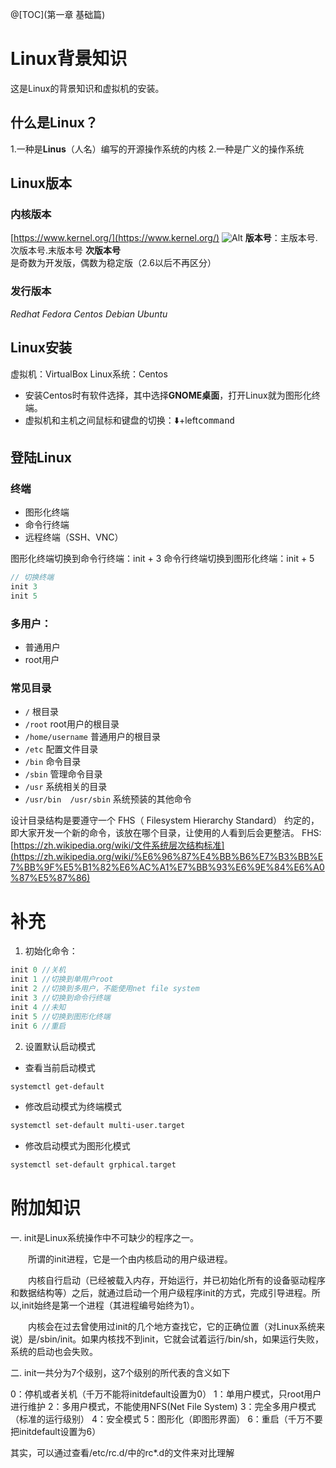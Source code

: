 ﻿@[TOC](第一章 基础篇)
# Linux背景知识
这是Linux的背景知识和虚拟机的安装。
## 什么是Linux？
1.一种是**Linus**（人名）编写的开源操作系统的内核
2.一种是广义的操作系统
## Linux版本
### 内核版本
[https://www.kernel.org/](https://www.kernel.org/)
![Alt](https://img-blog.csdnimg.cn/0125a48db5f04b5da018af3e3f16e01e.png)
**版本号**：主版本号.次版本号.末版本号
**次版本号**是奇数为开发版，偶数为稳定版（2.6以后不再区分）
### 发行版本
*Redhat  Fedora  Centos  Debian  Ubuntu*
## Linux安装
虚拟机：VirtualBox
Linux系统：Centos

 - 安装Centos时有<kbd>软件选择</kbd>，其中选择**GNOME桌面**，打开Linux就为图形化终端。
 - 虚拟机和主机之间鼠标和键盘的切换：⬇️+left<kbd>command</kbd>
## 登陆Linux
### 终端
 - 图形化终端
 - 命令行终端
 - 远程终端（SSH、VNC）
 
图形化终端切换到命令行终端：init + 3
命令行终端切换到图形化终端：init + 5
```javascript
// 切换终端
init 3
init 5
```
### 多用户：
 - 普通用户
 - root用户
### 常见目录
 - `/` 根目录
 - `/root` root用户的根目录
 - `/home/username` 普通用户的根目录
 - `/etc` 配置文件目录
 - `/bin` 命令目录
 - `/sbin` 管理命令目录
 - `/usr` 系统相关的目录
 - `/usr/bin  /usr/sbin` 系统预装的其他命令
 
设计目录结构是要遵守一个  FHS（ Filesystem Hierarchy Standard） 约定的，即大家开发一个新的命令，该放在哪个目录，让使用的人看到后会更整洁。
 FHS: [https://zh.wikipedia.org/wiki/文件系统层次结构标准](https://zh.wikipedia.org/wiki/%E6%96%87%E4%BB%B6%E7%B3%BB%E7%BB%9F%E5%B1%82%E6%AC%A1%E7%BB%93%E6%9E%84%E6%A0%87%E5%87%86)
# 补充
1. 初始化命令：
```javascript
init 0 //关机
init 1 //切换到单用户root
init 2 //切换到多用户，不能使用net file system
init 3 //切换到命令行终端
init 4 //未知
init 5 //切换到图形化终端
init 6 //重启
```
2. 设置默认启动模式
- 查看当前启动模式

```bash
systemctl get-default
```

- 修改启动模式为终端模式

```bash
systemctl set-default multi-user.target
```

- 修改启动模式为图形化模式

```bash
systemctl set-default grphical.target
```

# 附加知识
一. init是Linux系统操作中不可缺少的程序之一。

　　所谓的init进程，它是一个由内核启动的用户级进程。

　　内核自行启动（已经被载入内存，开始运行，并已初始化所有的设备驱动程序和数据结构等）之后，就通过启动一个用户级程序init的方式，完成引导进程。所以,init始终是第一个进程（其进程编号始终为1）。

　　内核会在过去曾使用过init的几个地方查找它，它的正确位置（对Linux系统来说）是/sbin/init。如果内核找不到init，它就会试着运行/bin/sh，如果运行失败，系统的启动也会失败。
 
二. init一共分为7个级别，这7个级别的所代表的含义如下

0：停机或者关机（千万不能将initdefault设置为0）
1：单用户模式，只root用户进行维护
2：多用户模式，不能使用NFS(Net File System)
3：完全多用户模式（标准的运行级别）
4：安全模式
5：图形化（即图形界面）
6：重启（千万不要把initdefault设置为6）

其实，可以通过查看/etc/rc.d/中的rc*.d的文件来对比理解


